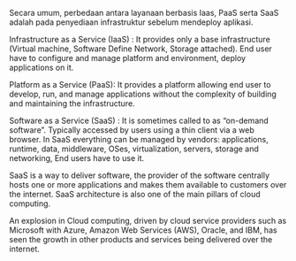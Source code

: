 Secara umum, perbedaan antara layanaan berbasis Iaas, PaaS serta SaaS adalah pada penyediaan infrastruktur sebelum mendeploy aplikasi. 

Infrastructure as a Service (IaaS) : It provides only a base infrastructure (Virtual machine, Software Define Network, Storage attached). End user have to configure and manage platform and environment, deploy applications on it.

Platform as a Service (PaaS): It provides a platform allowing end user to develop, run, and manage applications without the complexity of building and maintaining the infrastructure.

Software as a Service (SaaS) : It is sometimes called to as “on-demand software”. Typically accessed by users using a thin client via a web browser. In SaaS everything can be managed by vendors: applications, runtime, data, middleware, OSes, virtualization, servers, storage and networking, End users have to use it.

SaaS is a way to deliver software, the provider of the software centrally hosts one or more applications and makes them available to customers over the internet. SaaS architecture is also one of the main pillars of cloud computing. 

An explosion in Cloud computing, driven by cloud service providers such as Microsoft with Azure, Amazon Web Services (AWS), Oracle, and IBM, has seen the growth in other products and services being delivered over the internet. 